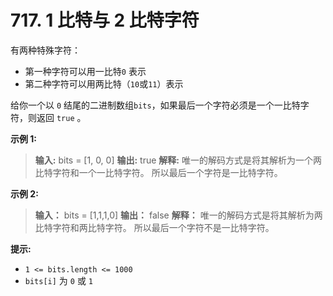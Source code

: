 # 717. 1 比特与 2 比特字符

有两种特殊字符：

* 第一种字符可以用一比特`0` 表示
* 第二种字符可以用两比特（`10`或`11`）表示

给你一个以 `0` 结尾的二进制数组`bits`，如果最后一个字符必须是一个一比特字符，则返回 `true` 。

**示例 1:**

> **输入:**  bits = [1, 0, 0]
> **输出:**  true
> **解释:**  唯一的解码方式是将其解析为一个两比特字符和一个一比特字符。
> 所以最后一个字符是一比特字符。
>

**示例 2:**

> **输入：** bits = [1,1,1,0]
> **输出：** false
> **解释：** 唯一的解码方式是将其解析为两比特字符和两比特字符。
> 所以最后一个字符不是一比特字符。
>

**提示:**

* `1 <= bits.length <= 1000`
* `bits[i]` 为 `0` 或 `1`